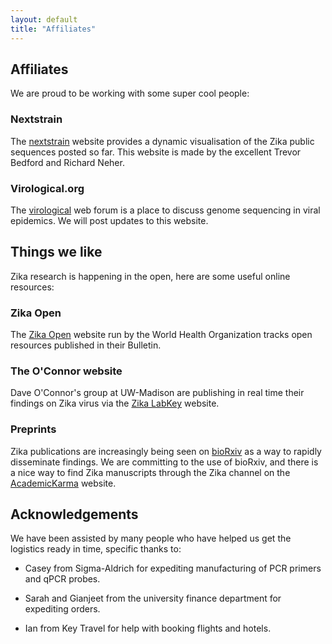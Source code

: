 ```yaml
---
layout: default
title: "Affiliates"
---
```


## Affiliates

We are proud to be working with some super cool people:

### Nextstrain

The <a href="http://nextstrain.org/zika/">nextstrain</a> website provides
a dynamic visualisation of the Zika public sequences posted so far. This website
is made by the excellent Trevor Bedford and Richard Neher.


### Virological.org

The <a href="http://Virological.org">virological</a> web forum is a place to
discuss genome sequencing in viral epidemics. We will post updates to this website.


## Things we like

Zika research is happening in the open, here are some useful online resources:

### Zika Open

The <a href="http://www.who.int/bulletin/online_first/zika_open/en/">Zika Open</a> website
run by the World Health Organization tracks open resources published in their Bulletin.

### The O'Connor website

Dave O'Connor's group at UW-Madison are publishing in real time their findings on Zika virus
via the <a href="https://zika.labkey.com/project/home/begin.view?">Zika LabKey</A> website.

### Preprints

Zika publications are increasingly being seen on <a href="http://www.biorxiv.org">bioRxiv</a>
as a way to rapidly disseminate findings. We are committing to the use of bioRxiv, and there
is a nice way to find Zika manuscripts through the Zika channel on the
<a href="http://academickarma.org/theme/zika">AcademicKarma</a> website.

## Acknowledgements

We have been assisted by many people who have helped us get the logistics ready
in time, specific thanks to:

  - Casey from Sigma-Aldrich for expediting manufacturing of PCR primers and qPCR probes.

  - Sarah and Gianjeet from the university finance department for expediting orders.

  - Ian from Key Travel for help with booking flights and hotels.




